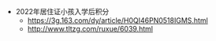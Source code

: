 - 2022年居住证小孩入学后积分 
    - https://3g.163.com/dy/article/H0QI46PN0518IGMS.html
    - http://www.tltzg.com/ruxue/6039.html
